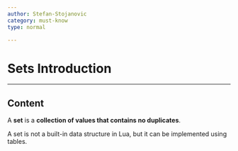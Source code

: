 ```yaml
---
author: Stefan-Stojanovic
category: must-know
type: normal

---
```


# Sets Introduction

---

## Content

A **set** is a **collection of values that contains no duplicates**. 

A set is not a built-in data structure in Lua, but it can be implemented using tables.

